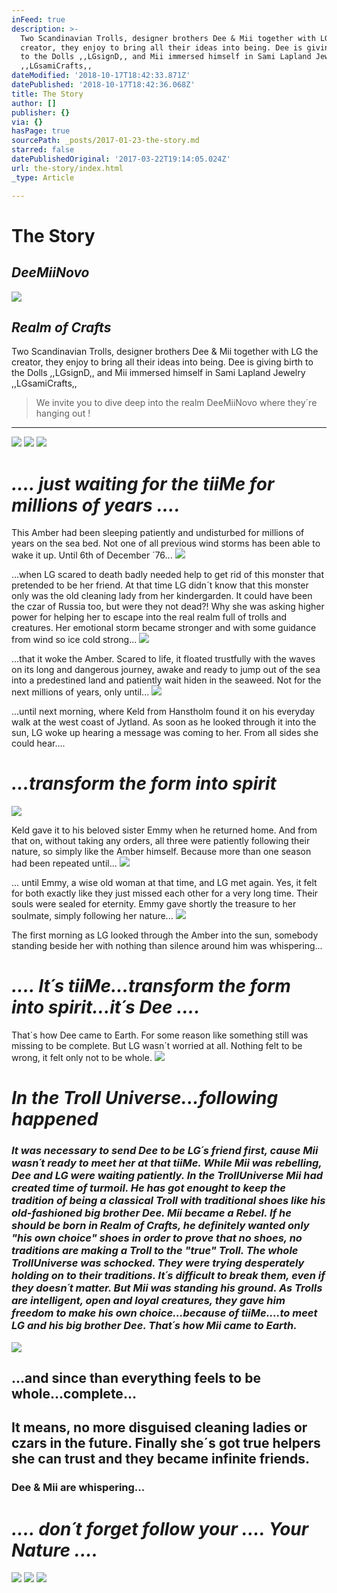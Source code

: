 ```yaml
---
inFeed: true
description: >-
  Two Scandinavian Trolls, designer brothers Dee & Mii together with LG the
  creator, they enjoy to bring all their ideas into being. Dee is giving birth
  to the Dolls ,,LGsignD,, and Mii immersed himself in Sami Lapland Jewelry
  ,,LGsamiCrafts,,
dateModified: '2018-10-17T18:42:33.871Z'
datePublished: '2018-10-17T18:42:36.068Z'
title: The Story
author: []
publisher: {}
via: {}
hasPage: true
sourcePath: _posts/2017-01-23-the-story.md
starred: false
datePublishedOriginal: '2017-03-22T19:14:05.024Z'
url: the-story/index.html
_type: Article

---
```

# The Story

## _DeeMiiNovo_
![](https://the-grid-user-content.s3-us-west-2.amazonaws.com/74058bbd-95df-4e92-85bb-30e1323ff8e7.jpg)

## _Realm of Crafts_

Two Scandinavian Trolls, designer brothers Dee & Mii together with LG the creator, they enjoy to bring all their ideas into being. Dee is giving birth to the Dolls ,,LGsignD,, and Mii immersed himself in Sami Lapland Jewelry ,,LGsamiCrafts,,

> We invite you to dive deep into the realm DeeMiiNovo where they´re hanging out !

---

![](https://the-grid-user-content.s3-us-west-2.amazonaws.com/49dba402-acdc-4f51-bb68-87a9d616dde7.jpg)
![](https://the-grid-user-content.s3-us-west-2.amazonaws.com/c9efd35b-6a8b-4f19-a05c-212b9f0d0266.jpg)
![](https://the-grid-user-content.s3-us-west-2.amazonaws.com/0cc4d5f7-8e28-4280-86b0-928264695da6.jpg)

# _**.... just waiting for the tiiMe for millions of years ....**_

This Amber had been sleeping patiently and undisturbed for millions of years on the sea bed. Not one of all previous wind storms has been able to wake it up. Until 6th of December ´76...
![](https://the-grid-user-content.s3-us-west-2.amazonaws.com/8a001842-68b7-46a5-916e-836faf458cd2.jpg)

...when LG scared to death badly needed help to get rid of this monster that pretended to be her friend. At that time LG didn´t know that this monster only was the old cleaning lady from her kindergarden. It could have been the czar of Russia too, but were they not dead?! Why she was asking higher power for helping her to escape into the real realm full of trolls and creatures. Her emotional storm became stronger and with some guidance from wind so ice cold strong...
![](https://the-grid-user-content.s3-us-west-2.amazonaws.com/aa79df6a-8633-4018-bf7c-402a7696e9c8.jpg)

...that it woke the Amber. Scared to life, it floated trustfully with the waves on its long and dangerous journey, awake and ready to jump out of the sea into a predestined land and patiently wait hiden in the seaweed. Not for the next millions of years, only until...
![](https://the-grid-user-content.s3-us-west-2.amazonaws.com/13109040-c7aa-4ffd-b697-4adb360479ea.jpg)

...until next morning, where Keld from Hanstholm found it on his everyday walk at the west coast of Jytland. As soon as he looked through it into the sun, LG woke up hearing a message was coming to her. From all sides she could hear....

# _**...transform the form into spirit**_
![](https://the-grid-user-content.s3-us-west-2.amazonaws.com/1e7f3a51-e2ef-4216-9d8e-968e29880c69.jpg)

Keld gave it to his beloved sister Emmy when he returned home. And from that on, without taking any orders, all three were patiently following their nature, so simply like the Amber himself. Because more than one season had been repeated until...
![](https://the-grid-user-content.s3-us-west-2.amazonaws.com/1540f331-78aa-476f-b0a8-bcca23c62508.jpg)

... until Emmy, a wise old woman at that time, and LG met again. Yes, it felt for both exactly like they just missed each other for a very long time. Their souls were sealed for eternity. Emmy gave shortly the treasure to her soulmate, simply following her nature...
![](https://the-grid-user-content.s3-us-west-2.amazonaws.com/c8025be9-0aaa-484a-9d0f-95fb1f42687b.jpg)

The first morning as LG looked through the Amber into the sun, somebody standing beside her with nothing than silence around him was whispering...

# _**.... It´s tiiMe...transform the form into spirit...it´s Dee ....**_

That´s how Dee came to Earth. For some reason like something still was missing to be complete. But LG wasn´t worried at all. Nothing felt to be wrong, it felt only not to be whole.
![](https://the-grid-user-content.s3-us-west-2.amazonaws.com/feb64e49-86ca-4e1a-a1bc-d6ac47aa1aa7.jpg)

# _In the Troll Universe...following happened_

### _It was necessary to send Dee to be LG´s friend first, cause Mii wasn´t ready to meet her at that tiiMe. While Mii was rebelling, Dee and LG were waiting patiently. In the TrollUniverse Mii had created time of turmoil. He has got enought to keep the tradition of being a classical Troll with traditional shoes like his old-fashioned big brother Dee. Mii became a Rebel. If he should be born in Realm of Crafts, he definitely wanted only "his own choice" shoes in order to prove that no shoes, no traditions are making a Troll to the "true" Troll. The whole TrollUniverse was schocked. They were trying desperately holding on to their traditions. It´s difficult to break them, even if they doesn´t matter. But Mii was standing his ground. As Trolls are intelligent, open and loyal creatures, they gave him freedom to make his own choice...because of tiiMe....to meet LG and his big brother Dee. That´s how Mii came to Earth._
![](https://the-grid-user-content.s3-us-west-2.amazonaws.com/81ccf0bf-be59-4528-8c55-22a4c33b6a00.jpg)

## ...and since than everything feels to be whole...complete...

## It means, no more disguised cleaning ladies or czars in the future. Finally she´s got true helpers she can trust and they became infinite friends.

### Dee & Mii are whispering...

# _**.... don´t forget follow your .... Your Nature ....**_
![](https://the-grid-user-content.s3-us-west-2.amazonaws.com/91928dff-99f0-4d77-a32e-5c3573d59a6b.jpg)
![](https://the-grid-user-content.s3-us-west-2.amazonaws.com/6e17e732-2799-4c1e-83d2-615566a7eb23.jpg)
![](https://the-grid-user-content.s3-us-west-2.amazonaws.com/63cb3705-7252-4a70-8cc9-8268236b9685.jpg)